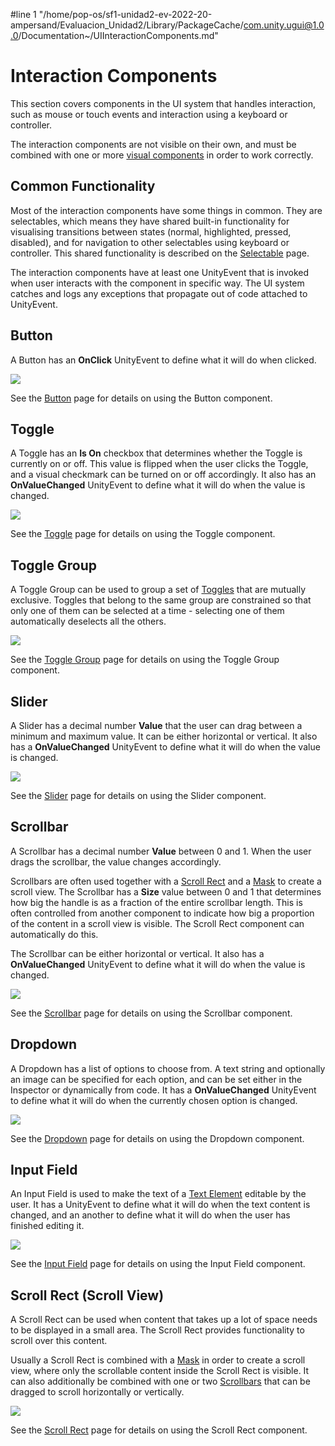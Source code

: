 #line 1 "/home/pop-os/sf1-unidad2-ev-2022-20-ampersand/Evaluacion_Unidad2/Library/PackageCache/com.unity.ugui@1.0.0/Documentation~/UIInteractionComponents.md"
# Interaction Components

This section covers components in the UI system that handles interaction, such as mouse or touch events and interaction using a keyboard or controller.

The interaction components are not visible on their own, and must be combined with one or more [visual components](UIVisualComponents.md) in order to work correctly.

## Common Functionality

Most of the interaction components have some things in common. They are selectables, which means they have shared built-in functionality for visualising transitions between states (normal, highlighted, pressed, disabled), and for navigation to other selectables using keyboard or controller. This shared functionality is described on the [Selectable](script-Selectable.md) page.

The interaction components have at least one UnityEvent that is invoked when user interacts with the component in specific way. The UI system catches and logs any exceptions that propagate out of code attached to UnityEvent.

## Button

A Button has an **OnClick** UnityEvent to define what it will do when clicked.

![](images/UI_ButtonExample.png)

See the [Button](script-Button.md) page for details on using the Button component.

## Toggle

A Toggle has an **Is On** checkbox that determines whether the Toggle is currently on or off. This value is flipped when the user clicks the Toggle, and a visual checkmark can be turned on or off accordingly. It also has an **OnValueChanged** UnityEvent to define what it will do when the value is changed.

![](images/UI_ToggleExample.png)

See the [Toggle](script-Toggle.md) page for details on using the Toggle component.


## Toggle Group

A Toggle Group can be used to group a set of [Toggles](script-Toggle.md) that are mutually exclusive. Toggles that belong to the same group are constrained so that only one of them can be selected at a time - selecting one of them automatically deselects all the others.

![](images/UI_ToggleGroupExample.png)

See the [Toggle Group](script-ToggleGroup.md) page for details on using the Toggle Group component.


## Slider

A Slider has a decimal number **Value** that the user can drag between a minimum and maximum value. It can be either horizontal or vertical. It also has a **OnValueChanged** UnityEvent to define what it will do when the value is changed.

![](images/UI_SliderExample.png)

See the [Slider](script-Slider.md) page for details on using the Slider component.


## Scrollbar

A Scrollbar has a decimal number **Value** between 0 and 1. When the user drags the scrollbar, the value changes accordingly.

Scrollbars are often used together with a [Scroll Rect](script-ScrollRect.md) and a [Mask](script-Mask.md) to create a scroll view. The Scrollbar has a **Size** value between 0 and 1 that determines how big the handle is as a fraction of the entire scrollbar length. This is often controlled from another component to indicate how big a proportion of the content in a scroll view is visible. The Scroll Rect component can automatically do this.

The Scrollbar can be either horizontal or vertical. It also has a **OnValueChanged** UnityEvent to define what it will do when the value is changed.

![](images/UI_ScrollbarExample.png)

See the [Scrollbar](script-Scrollbar.md) page for details on using the Scrollbar component.

## Dropdown

A Dropdown has a list of options to choose from. A text string and optionally an image can be specified for each option, and can be set either in the Inspector or dynamically from code. It has a **OnValueChanged** UnityEvent to define what it will do when the currently chosen option is changed.

![](images/UI_DropdownExample.png)

See the [Dropdown](script-Dropdown.md) page for details on using the Dropdown component.

## Input Field

An Input Field is used to make the text of a [Text Element](script-Text.md) editable by the user. It has a UnityEvent to define what it will do when the text content is changed, and an another to define what it will do when the user has finished editing it.

![](images/UI_InputFieldExample.png)

See the [Input Field](script-InputField.md) page for details on using the Input Field component.

## Scroll Rect (Scroll View)

A Scroll Rect can be used when content that takes up a lot of space needs to be displayed in a small area. The Scroll Rect provides functionality to scroll over this content.

Usually a Scroll Rect is combined with a [Mask](script-Mask.md) in order to create a scroll view, where only the scrollable content inside the Scroll Rect is visible. It can also additionally be combined with one or two [Scrollbars](script-Scrollbar.md) that can be dragged to scroll horizontally or vertically.

![](images/UI_ScrollRectExample.png)

See the [Scroll Rect](script-ScrollRect.md) page for details on using the Scroll Rect component.

